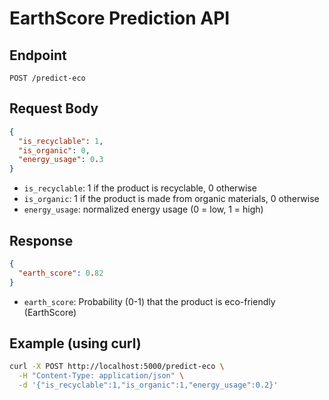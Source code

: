 # EarthScore Prediction API

## Endpoint

`POST /predict-eco`

## Request Body

```json
{
  "is_recyclable": 1,
  "is_organic": 0,
  "energy_usage": 0.3
}
```

- `is_recyclable`: 1 if the product is recyclable, 0 otherwise
- `is_organic`: 1 if the product is made from organic materials, 0 otherwise
- `energy_usage`: normalized energy usage (0 = low, 1 = high)

## Response

```json
{
  "earth_score": 0.82
}
```

- `earth_score`: Probability (0-1) that the product is eco-friendly (EarthScore)

## Example (using curl)

```sh
curl -X POST http://localhost:5000/predict-eco \
  -H "Content-Type: application/json" \
  -d '{"is_recyclable":1,"is_organic":1,"energy_usage":0.2}'
```

